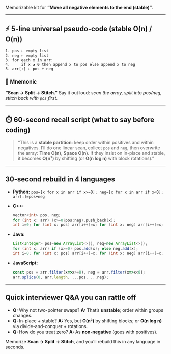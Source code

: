 Memorizable kit for **“Move all negative elements to the end (stable)”**.

---

## ⚡ 5-line universal pseudo-code (stable O(n) / O(n))

```
1. pos ← empty list
2. neg ← empty list
3. for each x in arr:
4.     if x ≥ 0 then append x to pos else append x to neg
5. arr[:] ← pos + neg
```

### 🧠 Mnemonic

**“Scan → Split → Stitch.”**
Say it out loud: *scan the array, split into pos/neg, stitch back with `pos` first*.

---

## ⏱️ 60-second recall script (what to say before coding)

> “This is a **stable partition**: keep order within positives and within negatives.
> I’ll do one linear scan, collect `pos` and `neg`, then overwrite the array:
> **Time O(n)**, **Space O(n)**. If they insist on in-place and stable, it becomes **O(n²)** by shifting (or **O(n log n)** with block rotations).”

---

## 30-second rebuild in 4 languages

* **Python:** `pos=[x for x in arr if x>=0]; neg=[x for x in arr if x<0]; arr[:]=pos+neg`
* **C++:**

  ```cpp
  vector<int> pos, neg;
  for (int x: arr) (x>=0?pos:neg).push_back(x);
  int i=0; for (int x: pos) arr[i++]=x; for (int x: neg) arr[i++]=x;
  ```
* **Java:**

  ```java
  List<Integer> pos=new ArrayList<>(), neg=new ArrayList<>();
  for (int x: arr) if (x>=0) pos.add(x); else neg.add(x);
  int i=0; for (int x: pos) arr[i++]=x; for (int x: neg) arr[i++]=x;
  ```
* **JavaScript:**

  ```js
  const pos = arr.filter(x=>x>=0), neg = arr.filter(x=>x<0);
  arr.splice(0, arr.length, ...pos, ...neg);
  ```

---

## Quick interviewer Q&A you can rattle off

* **Q:** Why not two-pointer swaps?
  **A:** That’s **unstable**; order within groups changes.
* **Q:** In-place + stable?
  **A:** Yes, but **O(n²)** by shifting blocks; or **O(n log n)** via divide-and-conquer + rotations.
* **Q:** How do you treat zero?
  **A:** As **non-negative** (goes with positives).

Memorize **Scan → Split → Stitch**, and you’ll rebuild this in any language in seconds.
